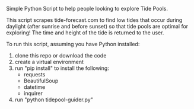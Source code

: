 Simple Python Script to help people looking to explore Tide Pools.

This script scrapes tide-forecast.com to find low tides that occur during daylight (after sunrise and before sunset) so that tide pools are optimal for exploring! The time and height of the tide is returned to the user.

To run this script, assuming you have Python installed:
1) clone this repo or download the code
2) create a virtual environment
3) run "pip install" to install the following:
    - requests
    - BeautifulSoup
    - datetime
    - inquirer
4) run "python tidepool-guider.py"